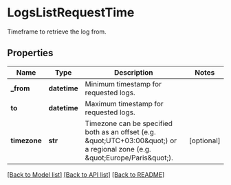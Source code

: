 # LogsListRequestTime

Timeframe to retrieve the log from.

## Properties
Name | Type | Description | Notes
------------ | ------------- | ------------- | -------------
**_from** | **datetime** | Minimum timestamp for requested logs. | 
**to** | **datetime** | Maximum timestamp for requested logs. | 
**timezone** | **str** | Timezone can be specified both as an offset (e.g. \&quot;UTC+03:00\&quot;) or a regional zone (e.g. \&quot;Europe/Paris\&quot;). | [optional] 

[[Back to Model list]](README.md#documentation-for-models) [[Back to API list]](README.md#documentation-for-api-endpoints) [[Back to README]](README.md)


